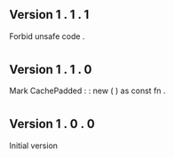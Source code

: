 #
Version
1
.
1
.
1
-
Forbid
unsafe
code
.
#
Version
1
.
1
.
0
-
Mark
CachePadded
:
:
new
(
)
as
const
fn
.
#
Version
1
.
0
.
0
-
Initial
version
